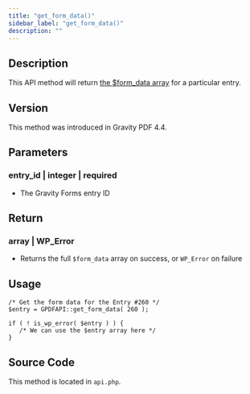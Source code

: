 ```yaml
---
title: "get_form_data()"
sidebar_label: "get_form_data()"
description: ""
---
```


## Description 

This API method will return [the $form\_data array](developer-php-form-data-array.md) for a particular entry.

## Version 

This method was introduced in Gravity PDF 4.4.

## Parameters 

### entry\_id \| integer \| required
* The Gravity Forms entry ID

## Return 

### array \| WP\_Error
* Returns the full `$form_data` array on success, or `WP_Error` on failure

## Usage 

```.language-php
/* Get the form data for the Entry #260 */
$entry = GPDFAPI::get_form_data( 260 );

if ( ! is_wp_error( $entry ) ) {
   /* We can use the $entry array here */
}
```

## Source Code 

This method is located in `api.php`.
